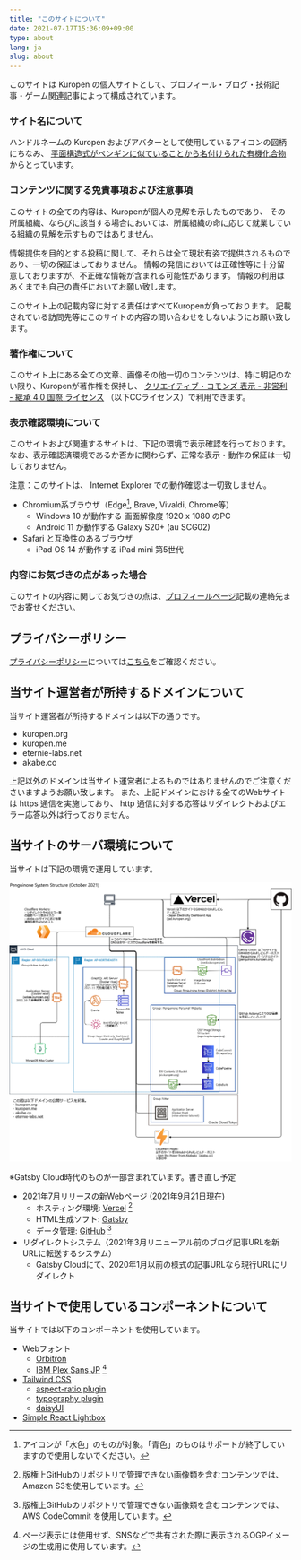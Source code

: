 ```yaml
---
title: "このサイトについて"
date: 2021-07-17T15:36:09+09:00
type: about
lang: ja
slug: about
---
```

このサイトは Kuropen の個人サイトとして、プロフィール・ブログ・技術記事・ゲーム関連記事によって構成されています。

### サイト名について
ハンドルネームの Kuropen およびアバターとして使用しているアイコンの図柄にちなみ、
[平面構造式がペンギンに似ていることから名付けられた有機化合物](https://ja.wikipedia.org/wiki/%E3%83%9A%E3%83%B3%E3%82%AE%E3%83%8E%E3%83%B3) からとっています。

### コンテンツに関する免責事項および注意事項
このサイトの全ての内容は、Kuropenが個人の見解を示したものであり、
その所属組織、ならびに該当する場合においては、所属組織の命に応じて就業している組織の見解を示すものではありません。

情報提供を目的とする投稿に関して、それらは全て現状有姿で提供されるものであり、一切の保証はしておりません。
情報の発信においては正確性等に十分留意しておりますが、不正確な情報が含まれる可能性があります。
情報の利用はあくまでも自己の責任においてお願い致します。

このサイト上の記載内容に対する責任はすべてKuropenが負っております。
記載されている訪問先等にこのサイトの内容の問い合わせをしないようにお願い致します。

### 著作権について
このサイト上にある全ての文章、画像その他一切のコンテンツは、特に明記のない限り、Kuropenが著作権を保持し、
[クリエイティブ・コモンズ 表示 - 非営利 - 継承 4.0 国際 ライセンス](https://creativecommons.org/licenses/by-nc-sa/4.0/)
（以下CCライセンス）で利用できます。

### 表示確認環境について
このサイトおよび関連するサイトは、下記の環境で表示確認を行っております。
なお、表示確認済環境であるか否かに関わらず、正常な表示・動作の保証は一切しておりません。

注意：このサイトは、 Internet Explorer での動作確認は一切致しません。

- Chromium系ブラウザ（Edge[^1], Brave, Vivaldi, Chrome等）
   - Windows 10 が動作する 画面解像度 1920 x 1080 のPC
   - Android 11 が動作する Galaxy S20+ (au SCG02)
- Safari と互換性のあるブラウザ
   - iPad OS 14 が動作する iPad mini 第5世代

[^1]: アイコンが「水色」のものが対象。「青色」のものはサポートが終了していますので使用しないでください。

### 内容にお気づきの点があった場合
このサイトの内容に関してお気づきの点は、[プロフィールページ](/ja/profile)記載の連絡先までお寄せください。

## プライバシーポリシー
[プライバシーポリシー](/ja/privacy)については[こちら](/ja/privacy)をご確認ください。

## 当サイト運営者が所持するドメインについて
当サイト運営者が所持するドメインは以下の通りです。

- kuropen.org
- kuropen.me
- eternie-labs.net
- akabe.co

上記以外のドメインは当サイト運営者によるものではありませんのでご注意くださいますようお願い致します。
また、上記ドメインにおける全てのWebサイトは https 通信を実施しており、 http 通信に対する応答はリダイレクトおよびエラー応答以外は行っておりません。

## 当サイトのサーバ環境について
当サイトは下記の環境で運用しています。

![プロジェクト含む公開システムの構成図](./system_structure_202110_2.png)

※Gatsby Cloud時代のものが一部含まれています。書き直し予定

- 2021年7月リリースの新Webページ (2021年9月21日現在)
   - ホスティング環境: [Vercel](https://vercel.com/) [^2]
   - HTML生成ソフト: [Gatsby](https://www.gatsbyjs.com/)
   - データ管理: [GitHub](https://github.com/kuropen/penguinone) [^3]
- リダイレクトシステム（2021年3月リニューアル前のブログ記事URLを新URLに転送するシステム）
   - Gatsby Cloudにて、2020年1月以前の様式の記事URLなら現行URLにリダイレクト

[^2]: 版権上GitHubのリポジトリで管理できない画像類を含むコンテンツでは、Amazon S3を使用しています。

[^3]: 版権上GitHubのリポジトリで管理できない画像類を含むコンテンツでは、AWS CodeCommit を使用しています。

## 当サイトで使用しているコンポーネントについて
当サイトでは以下のコンポーネントを使用しています。

- Webフォント
   - [Orbitron](https://www.theleagueofmoveabletype.com/orbitron)
   - [IBM Plex Sans JP](https://github.com/IBM/plex) [^4]
- [Tailwind CSS](https://tailwindcss.com/)
   - [aspect-ratio plugin](https://github.com/tailwindlabs/tailwindcss-aspect-ratio)
   - [typography plugin](https://github.com/tailwindlabs/tailwindcss-typography)
   - [daisyUI](https://daisyui.com/)
- [Simple React Lightbox](https://simple-react-lightbox.dev/)

[^4]: ページ表示には使用せず、SNSなどで共有された際に表示されるOGPイメージの生成用に使用しています。
